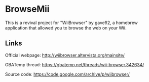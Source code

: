 # BrowseMii
This is a revival project for "WiiBrowser" by gave92, a homebrew application that allowed you to browse the web on your Wii.
## Links
Official webpage: http://wiibrowser.altervista.org/mainsite/

GBATemp thread: https://gbatemp.net/threads/wii-browser.342634/

Source code: https://code.google.com/archive/p/wiibrowser/
